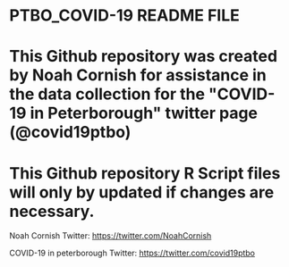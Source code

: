 # PTBO_COVID-19 README FILE

# This Github repository was created by Noah Cornish for assistance in the data collection for the "COVID-19 in Peterborough" twitter page (@covid19ptbo)
# This Github repository R Script files will only by updated if changes are necessary.

Noah Cornish Twitter: https://twitter.com/NoahCornish

COVID-19 in peterborough Twitter: https://twitter.com/covid19ptbo


